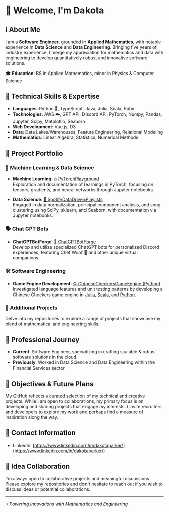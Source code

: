 # 🙌 Welcome, I'm Dakota

## ℹ️ About Me
I am a **Software Engineer**, grounded in **Applied Mathematics**, with notable experience in **Data Science** and **Data Engineering**. Bringing five years of industry experience, I merge my appreciation for mathematics and data with engineering to develop quantitatively robust and innovative software solutions.

🎓 **Education**: BS in Applied Mathematics, minor in Physics & Computer Science

## 🧠 Technical Skills & Expertise

- **Languages**: Python 🐍, TypeScript, Java, Julia, Scala, Ruby
- **Technologies**: AWS ☁️, GPT API, Discord API, PyTorch, Numpy, Pandas, Jupyter, Scipy, Matplotlib, Seaborn
- **Web Development**: Vue.js, D3
- **Data**: Data Lakes/Warehouses, Feature Engineering, Relational Modeling
- **Mathematics**: Linear Algebra, Statistics, Numerical Methods

## 📂 Project Portfolio

### 🔎 Machine Learning & Data Science

- **Machine Learning**: [🔥 PyTorchPlayground](https://github.com/dakotacolorado/PyTorchPlayground)  
  Exploration and documentation of learnings in PyTorch, focusing on tensors, gradients, and neural networks through Jupyter notebooks.

- **Data Science**: [🎵 SpotifyDataDrivenPlaylists](https://github.com/dakotacolorado/SpotifyDataDrivenPlaylists)  
  Engaged in data normalization, principal component analysis, and song clustering using SciPy, sklearn, and Seaborn, with documentation via Jupyter notebooks.

### 🗣️ Chat GPT Bots

- **ChatGPTBotForge**: [🤖 ChatGPTBotForge](https://github.com/dakotacolorado/ChatGPTBotForge)  
  Develop and utilize specialized ChatGPT bots for personalized Discord experiences, featuring Chef Woof 🍗 and other unique virtual companions.

### 🛠️ Software Engineering

- **Game Engine Development**: [⚙️ ChineseCheckersGameEngine (Python)](https://github.com/dakotacolorado/ChineseCheckersGameEngine)  
  Investigated language features and unit testing patterns by developing a Chinese Checkers game engine in [Julia](https://github.com/dakotacolorado/ChineseCheckersGameJulia), [Scala](https://github.com/dakotacolorado/ChineseCheckersGameScala), and [Python](https://github.com/dakotacolorado/ChineseCheckersGameEngine).
### 🎲 Additional Projects

Delve into my repositories to explore a range of projects that showcase my blend of mathematical and engineering skills.

## 🏢 Professional Journey

- **Current**: Software Engineer, specializing in crafting scalable & robust software solutions in the cloud.
- **Previously**: Worked in Data Science and Data Engineering within the Financial Services sector.

## 🎯 Objectives & Future Plans

My GitHub reflects a curated selection of my technical and creative projects. While I am open to collaborations, my primary focus is on developing and sharing projects that engage my interests. I invite recruiters and developers to explore my work and perhaps find a measure of inspiration along the way.

## 📧 Contact Information

- LinkedIn: [https://www.linkedin.com/in/dakotaparker/](https://www.linkedin.com/in/dakotaparker/)

## 🤝 Idea Collaboration

I'm always open to collaborative projects and meaningful discussions. Please explore my repositories and don't hesitate to reach out if you wish to discuss ideas or potential collaborations.

---

_⚡ Powering Innovations with Mathematics and Engineering_
